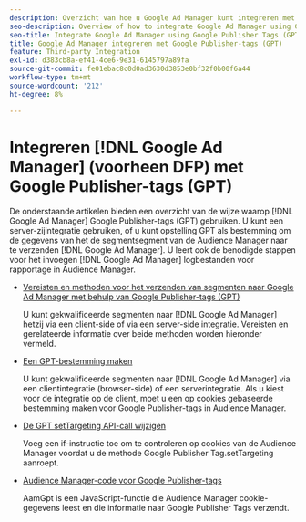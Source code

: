 ```yaml
---
description: Overzicht van hoe u Google Ad Manager kunt integreren met behulp van Google Publisher Tags (GPT).
seo-description: Overview of how to integrate Google Ad Manager using Google Publisher Tags (GPT) in Adobe Audience Manager (AAM).
seo-title: Integrate Google Ad Manager using Google Publisher Tags (GPT)in Adobe Audience Manager (AAM)
title: Google Ad Manager integreren met Google Publisher-tags (GPT)
feature: Third-party Integration
exl-id: d383cb8a-ef41-4ce6-9e31-6145797a89fa
source-git-commit: fe01ebac8c0d0ad3630d3853e0bf32f0b00f6a44
workflow-type: tm+mt
source-wordcount: '212'
ht-degree: 8%

---
```


# Integreren [!DNL Google Ad Manager] (voorheen DFP) met Google Publisher-tags (GPT)

De onderstaande artikelen bieden een overzicht van de wijze waarop [!DNL Google Ad Manager] Google Publisher-tags (GPT) gebruiken. U kunt een server-zijintegratie gebruiken, of u kunt opstelling GPT als bestemming om de gegevens van het de segmentsegment van de Audience Manager naar te verzenden [!DNL Google Ad Manager]. U leert ook de benodigde stappen voor het invoegen [!DNL Google Ad Manager] logbestanden voor rapportage in Audience Manager.

* [Vereisten en methoden voor het verzenden van segmenten naar Google Ad Manager met behulp van Google Publisher-tags (GPT)](/help/using/integration/gpt-aam-destination/gpt-aam-requirements.md)

   U kunt gekwalificeerde segmenten naar [!DNL Google Ad Manager] hetzij via een client-side of via een server-side integratie. Vereisten en gerelateerde informatie over beide methoden worden hieronder vermeld.

* [Een GPT-bestemming maken](/help/using/integration/gpt-aam-destination/gpt-aam-create-destination.md)

   U kunt gekwalificeerde segmenten naar [!DNL Google Ad Manager] via een clientintegratie (browser-side) of een serverintegratie. Als u kiest voor de integratie op de client, moet u een op cookies gebaseerde bestemming maken voor Google Publisher-tags in Audience Manager.

* [De GPT setTargeting API-call wijzigen](/help/using/integration/gpt-aam-destination/gpt-aam-modify-api.md)

   Voeg een if-instructie toe om te controleren op cookies van de Audience Manager voordat u de methode Google Publisher Tag.setTargeting aanroept.

* [Audience Manager-code voor Google Publisher-tags](/help/using/integration/gpt-aam-destination/gpt-aam-aamgpt-code.md)

   AamGpt is een JavaScript-functie die Audience Manager cookie-gegevens leest en die informatie naar Google Publisher Tags verzendt.
